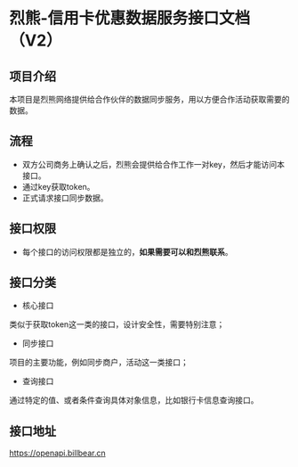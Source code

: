 # 烈熊-信用卡优惠数据服务接口文档（V2）

## 项目介绍 ##
本项目是烈熊网络提供给合作伙伴的数据同步服务，用以方便合作活动获取需要的数据。

## 流程 ##
- 双方公司商务上确认之后，烈熊会提供给合作工作一对key，然后才能访问本接口。
- 通过key获取token。
- 正式请求接口同步数据。

## 接口权限
- 每个接口的访问权限都是独立的，**如果需要可以和烈熊联系**。

## 接口分类
- 核心接口

类似于获取token这一类的接口，设计安全性，需要特别注意；

- 同步接口

项目的主要功能，例如同步商户，活动这一类接口；

- 查询接口

通过特定的值、或者条件查询具体对象信息，比如银行卡信息查询接口。


## 接口地址
https://openapi.billbear.cn